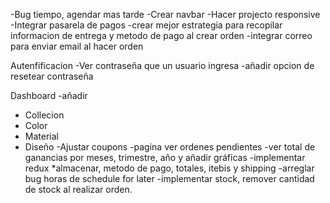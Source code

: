 
-Bug tiempo, agendar mas tarde 
-Crear navbar 
-Hacer projecto responsive
-Integrar pasarela de pagos
-crear mejor estrategia para recopilar informacion de entrega y metodo de pago al crear orden
-integrar correo para enviar email al hacer orden

Autenfificacion
-Ver contraseña que un usuario ingresa
-añadir opcion de resetear contraseña

Dashboard
-añadir
- Collecion
- Color
- Material
- Diseño
-Ajustar coupons
-pagina ver ordenes pendientes
-ver total de ganancias por meses, trimestre, año y añadir gráficas
-implementar redux
 *almacenar, metodo de pago, totales, itebis y shipping
-arreglar bug horas de schedule for later
-implementar stock, remover cantidad de stock al realizar orden.
